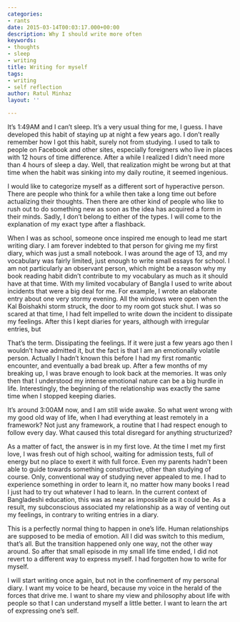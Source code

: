 ```yaml
---
categories:
- rants
date: 2015-03-14T00:03:17.000+00:00
description: Why I should write more often
keywords:
- thoughts
- sleep
- writing
title: Writing for myself
tags:
- writing
- self reflection
author: Ratul Minhaz
layout: ''

---
```

It’s 1:49AM and I can’t sleep. It’s a very usual thing for me, I guess. I have
developed this habit of staying up at night a few years ago. I don’t really
remember how I got this habit, surely not from studying. I used to talk to
people on Facebook and other sites, especially foreigners who live in places
with 12 hours of time difference. After a while I realized I didn’t need more
than 4 hours of sleep a day. Well, that realization might be wrong but at that
time when the habit was sinking into my daily routine, it seemed ingenious.


I would like to categorize myself as a different sort of hyperactive person.
There are people who think for a while then take a long time out before
actualizing their thoughts. Then there are other kind of people who like to rush
out to do something new as soon as the idea has acquired a form in their minds.
Sadly, I don’t belong to either of the types. I will come to the explanation of
my exact type after a flashback.

When I was as school, someone once inspired me enough to lead me start writing
diary. I am forever indebted to that person for giving me my first diary, which
was just a small notebook. I was around the age of 13, and my vocabulary was
fairly limited, just enough to write small essays for school. I am not
particularly an observant person, which might be a reason why my book reading
habit didn’t contribute to my vocabulary as much as it should have at that time.
With my limited vocabulary of Bangla I used to write about incidents that were a
big deal for me. For example, I wrote an elaborate entry about one very stormy
evening. All the windows were open when the Kal Boishakhi storm struck, the door
to my room got stuck shut. I was so scared at that time, I had felt impelled to
write down the incident to dissipate my feelings. After this I kept diaries for
years, although with irregular entries, but

That’s the term. Dissipating the feelings. If it were just a few years ago then
I wouldn’t have admitted it, but the fact is that I am an emotionally volatile
person. Actually I hadn’t known this before I had my first romantic encounter,
and eventually a bad break up. After a few months of my breaking up, I was brave
enough to look back at the memories. It was only then that I understood my
intense emotional nature can be a big hurdle in life. Interestingly, the
beginning of the relationship was exactly the same time when I stopped keeping
diaries.

It’s around 3:00AM now, and I am still wide awake. So what went wrong with my
good old way of life, when I had everything at least remotely in a framework?
Not just any framework, a routine that I had respect enough to follow every day.
What caused this total disregard for anything structurized?

As a matter of fact, the answer is in my first love. At the time I met my first
love, I was fresh out of high school, waiting for admission tests, full of
energy but no place to exert it with full force. Even my parents hadn’t been
able to guide towards something constructive, other than studying of course.
Only, conventional way of studying never appealed to me. I had to experience
something in order to learn it, no matter how many books I read I just had to
try out whatever I had to learn. In the current context of Bangladeshi
education, this was as near as impossible as it could be. As a result, my
subconscious associated my relationship as a way of venting out my feelings, in
contrary to writing entries in a diary.

This is a perfectly normal thing to happen in one’s life. Human relationships
are supposed to be media of emotion. All I did was switch to this medium, that’s
all. But the transition happened only one way, not the other way around. So
after that small episode in my small life time ended, I did not revert to a
different way to express myself. I had forgotten how to write for myself.

I will start writing once again, but not in the confinement of my personal
diary. I want my voice to be heard, because my voice in the herald of the forces
that drive me. I want to share my view and philosophy about life with people so
that I can understand myself a little better. I want to learn the art of
expressing one’s self.